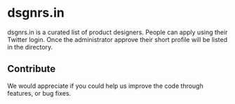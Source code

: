 # dsgnrs.in

dsgnrs.in is a curated list of product designers. People can apply using their Twitter login. Once the administrator approve their short profile will be listed in the directory.

## Contribute

We would appreciate if you could help us improve the code through features, or bug fixes.
